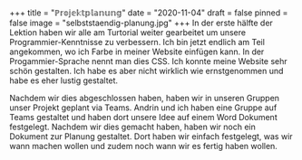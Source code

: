 +++
title = "ℙ𝕣𝕠𝕛𝕖𝕜𝕥𝕡𝕝𝕒𝕟𝕦𝕟𝕘"
date = "2020-11-04"
draft = false
pinned = false
image = "selbststaendig-planung.jpg"
+++
In der erste hälfte der Lektion haben wir alle am Turtorial weiter gearbeitet um unsere Programmier-Kenntnisse zu verbessern. Ich bin jetzt endlich am Teil angekommen, wo ich Farbe in meiner Website einfügen kann. In der Progammier-Sprache nennt man dies CSS. Ich konnte meine Website sehr schön gestalten. Ich habe es aber nicht wirklich wie ernstgenommen und habe es eher lustig gestaltet.

Nachdem wir dies abgeschlossen haben, haben wir in unseren Gruppen unser Projekt geplant via Teams. Andrin und ich haben eine Gruppe auf Teams gestaltet und haben dort unsere Idee auf einem Word Dokument festgelegt. Nachdem wir dies gemacht haben, haben wir noch ein Dokument zur Planung gestaltet. Dort haben wir einfach festgelegt, was wir wann machen wollen und zudem noch wann wir es fertig haben wollen.